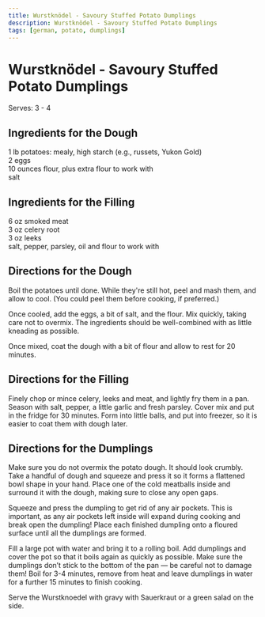 ```yaml
---
title: Wurstknödel - Savoury Stuffed Potato Dumplings
description: Wurstknödel - Savoury Stuffed Potato Dumplings
tags: [german, potato, dumplings]
---
```


# Wurstknödel - Savoury Stuffed Potato Dumplings
Serves: 3 - 4 

## Ingredients for the Dough
1 lb potatoes: mealy, high starch (e.g., russets, Yukon Gold)  
2 eggs  
10 ounces flour, plus extra flour to work with  
salt

## Ingredients for the Filling
6 oz smoked meat  
3 oz celery root  
3 oz leeks  
salt, pepper, parsley, oil and flour to work with

## Directions for the Dough
Boil the potatoes until done. While they're still hot, peel and mash them, and allow to cool. (You could peel them before cooking, if preferred.)

Once cooled, add the eggs, a bit of salt, and the flour. Mix quickly, taking care not to overmix. The ingredients should be well-combined with as little kneading as possible.

Once mixed, coat the dough with a bit of flour and allow to rest for 20 minutes.

## Directions for the Filling
Finely chop or mince celery, leeks and meat, and lightly fry them in a pan. Season with salt, pepper, a little garlic and fresh parsley. Cover mix and put in the fridge for 30 minutes. Form into little balls, and put into freezer, so it is easier to coat them with dough later.

## Directions for the Dumplings
Make sure you do not overmix the potato dough. It should look crumbly. Take a handful of dough and squeeze and press it so it forms a flattened bowl shape in your hand. Place one of the cold meatballs inside and surround it with the dough, making sure to close any open gaps.

Squeeze and press the dumpling to get rid of any air pockets. This is important, as any air pockets left inside will expand during cooking and break open the dumpling! Place each finished dumpling onto a floured surface until all the dumplings are formed.

Fill a large pot with water and bring it to a rolling boil. Add dumplings and cover the pot so that it boils again as quickly as possible. Make sure the dumplings don’t stick to the bottom of the pan — be careful not to damage them! Boil for 3-4 minutes, remove from heat and leave dumplings in water for a further 15 minutes to finish cooking.

Serve the Wurstknoedel with gravy with Sauerkraut or a green salad on the side.